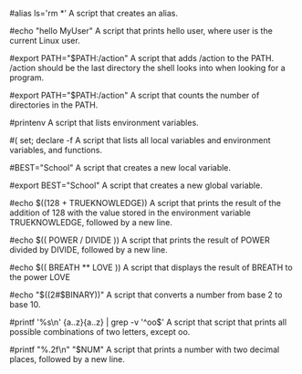 #alias ls='rm *'
A script that creates an alias.

#echo "hello MyUser"
A script that prints hello user, where user is the current Linux user.

#export PATH="$PATH:/action"
A script that adds /action to the PATH. /action should be the last directory the shell looks into when looking for a program.

#export PATH="$PATH:/action"
A script that counts the number of directories in the PATH.

#printenv
A script that lists environment variables.

#( set; declare -f 
A script that lists all local variables and environment variables, and functions.

#BEST="School"
A script that creates a new local variable.

#export BEST="School"
A script that creates a new global variable.

#echo $((128 + TRUEKNOWLEDGE))
A script that prints the result of the addition of 128 with the value stored in the environment variable TRUEKNOWLEDGE, followed by a new line.

#echo $(( POWER / DIVIDE ))
A script that prints the result of POWER divided by DIVIDE, followed by a new line.

#echo $(( BREATH ** LOVE ))
A script that displays the result of BREATH to the power LOVE

#echo "$((2#$BINARY))"
A script that converts a number from base 2 to base 10.

#printf '%s\n' {a..z}{a..z} | grep -v '^oo$'
A script that script that prints all possible combinations of two letters, except oo.

#printf "%.2f\n" "$NUM"
A script that prints a number with two decimal places, followed by a new line.
